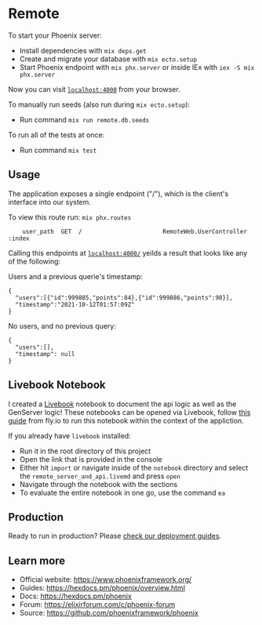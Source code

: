 # Remote

To start your Phoenix server:

  * Install dependencies with `mix deps.get`
  * Create and migrate your database with `mix ecto.setup`
  * Start Phoenix endpoint with `mix phx.server` or inside IEx with `iex -S mix phx.server`

Now you can visit [`localhost:4000`](http://localhost:4000) from your browser.

To manually run seeds (also run during `mix ecto.setup`):
  * Run command `mix run remote.db.seeds`

To run all of the tests at once:
  * Run command `mix test`

## Usage
The application exposes a single endpoint ("/"), which is the client's interface into our system.

To view this route run: `mix phx.routes`

```
    user_path  GET  /                       RemoteWeb.UserController :index
```

Calling this endpoints at [`localhost:4000/`](http://localhost:4000/) yeilds a result that looks like any of the following:

Users and a previous querie's timestamp:
```
{
  "users":[{"id":999885,"points":84},{"id":999886,"points":98}], 
  "timestamp":"2021-10-12T01:57:09Z"
}
```

No users, and no previous query:
```
{
  "users":[], 
  "timestamp": null
}
```


## Livebook Notebook
I created a [Livebook](https://github.com/elixir-nx/livebook) notebook to document the api logic as well as the GenServer logic!
These notebooks can be opened via Livebook, follow [this guide](https://fly.io/blog/livebook-for-app-documentation/) from fly.io to run this notebook within the context of the appliction.

If you already have `livebook` installed:
  * Run it in the root directory of this project
  * Open the link that is provided in the console
  * Either hit `import` or navigate inside of the `notebook` directory and select the `remote_server_and_api.livemd` and press `open`
  * Navigate through the notebook with the sections
  * To evaluate the entire notebook in one go, use the command `ea`


## Production
Ready to run in production? Please [check our deployment guides](https://hexdocs.pm/phoenix/deployment.html).

## Learn more

  * Official website: https://www.phoenixframework.org/
  * Guides: https://hexdocs.pm/phoenix/overview.html
  * Docs: https://hexdocs.pm/phoenix
  * Forum: https://elixirforum.com/c/phoenix-forum
  * Source: https://github.com/phoenixframework/phoenix

